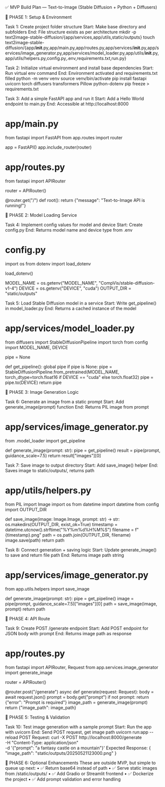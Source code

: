 ✅ MVP Build Plan — Text-to-Image (Stable Diffusion + Python + Diffusers)

🔹 PHASE 1: Setup & Environment

Task 1: Create project folder structure
Start: Make base directory and subfolders
End: File structure exists as per architecture
mkdir -p text2image-stable-diffusion/{app/services,app/utils,static/outputs}
touch text2image-stable-diffusion/{app/__init__.py,app/main.py,app/routes.py,app/services/__init__.py,app/services/image_generator.py,app/services/model_loader.py,app/utils/__init__.py,app/utils/helpers.py,config.py,.env,requirements.txt,run.py}

Task 2: Initialize virtual environment and install base dependencies
Start: Run virtual env command
End: Environment activated and requirements.txt filled
python -m venv venv
source venv/bin/activate
pip install fastapi uvicorn torch diffusers transformers Pillow python-dotenv
pip freeze > requirements.txt

Task 3: Add a simple FastAPI app and run it
Start: Add a Hello World endpoint to main.py
End: Accessible at http://localhost:8000
# app/main.py
from fastapi import FastAPI
from app.routes import router

app = FastAPI()
app.include_router(router)
# app/routes.py
from fastapi import APIRouter

router = APIRouter()

@router.get("/")
def root():
    return {"message": "Text-to-Image API is running!"}

🔹 PHASE 2: Model Loading Service

Task 4: Implement config values for model and device
Start: Create config.py
End: Returns model name and device type from .env
# config.py
import os
from dotenv import load_dotenv

load_dotenv()

MODEL_NAME = os.getenv("MODEL_NAME", "CompVis/stable-diffusion-v1-4")
DEVICE = os.getenv("DEVICE", "cuda")
OUTPUT_DIR = "static/outputs"

Task 5: Load Stable Diffusion model in a service
Start: Write get_pipeline() in model_loader.py
End: Returns a cached instance of the model
# app/services/model_loader.py
from diffusers import StableDiffusionPipeline
import torch
from config import MODEL_NAME, DEVICE

pipe = None

def get_pipeline():
    global pipe
    if pipe is None:
        pipe = StableDiffusionPipeline.from_pretrained(MODEL_NAME, torch_dtype=torch.float16 if DEVICE == "cuda" else torch.float32)
        pipe = pipe.to(DEVICE)
    return pipe

🔹 PHASE 3: Image Generation Logic

Task 6: Generate an image from a static prompt
Start: Add generate_image(prompt) function
End: Returns PIL image from prompt
# app/services/image_generator.py
from .model_loader import get_pipeline

def generate_image(prompt: str):
    pipe = get_pipeline()
    result = pipe(prompt, guidance_scale=7.5)
    return result["images"][0]

Task 7: Save image to output directory
Start: Add save_image() helper
End: Saves image to static/outputs/, returns path
# app/utils/helpers.py
from PIL import Image
import os
from datetime import datetime
from config import OUTPUT_DIR

def save_image(image: Image.Image, prompt: str) -> str:
    os.makedirs(OUTPUT_DIR, exist_ok=True)
    timestamp = datetime.utcnow().strftime("%Y%m%d%H%M%S")
    filename = f"{timestamp}.png"
    path = os.path.join(OUTPUT_DIR, filename)
    image.save(path)
    return path

Task 8: Connect generation + saving logic
Start: Update generate_image() to save and return file path
End: Returns image path string
# app/services/image_generator.py
from app.utils.helpers import save_image

def generate_image(prompt: str):
    pipe = get_pipeline()
    image = pipe(prompt, guidance_scale=7.5)["images"][0]
    path = save_image(image, prompt)
    return path

🔹 PHASE 4: API Route

Task 9: Create POST /generate endpoint
Start: Add POST endpoint for JSON body with prompt
End: Returns image path as response
# app/routes.py
from fastapi import APIRouter, Request
from app.services.image_generator import generate_image

router = APIRouter()

@router.post("/generate")
async def generate(request: Request):
    body = await request.json()
    prompt = body.get("prompt")
    if not prompt:
        return {"error": "Prompt is required"}
    image_path = generate_image(prompt)
    return {"image_path": image_path}

🔹 PHASE 5: Testing & Validation

Task 10: Test image generation with a sample prompt
Start: Run the app with uvicorn
End: Send POST request, get image path
uvicorn run:app --reload
POST Request:
curl -X POST http://localhost:8000/generate \
  -H "Content-Type: application/json" \
  -d '{"prompt": "a fantasy castle on a mountain"}'
Expected Response:
{
  "image_path": "static/outputs/20250521123000.png"
}

🔹 PHASE 6: Optional Enhancements
These are outside MVP, but simple to queue up next:
    • ✅ Return base64 instead of path
    • ✅ Serve static images from /static/outputs/
    • ✅ Add Gradio or Streamlit frontend
    • ✅ Dockerize the project
    • ✅ Add prompt validation and error handling
